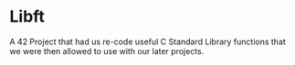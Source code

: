 # Libft

A 42 Project that had us re-code useful C Standard Library functions that we were then allowed to use with our later projects.
